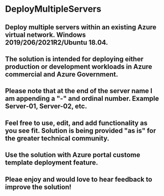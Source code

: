 # DeployMultipleServers
## Deploy multiple servers within an existing Azure virtual network. Windows 2019/206/2021R2/Ubuntu 18.04.
## The solution is intended for deploying either production or development workloads in Azure commercial and Azure Government.
## Please note that at the end of the server name I am appending a "-" and ordinal number. Example Server-01, Server-02, etc.
## Feel free to use, edit, and add functionality as you see fit. Solution is being provided "as is" for the greater technical community. 
## Use the solution with Azure portal custome template deployment feature.
## Pleae enjoy and would love to hear feedback to improve the solution! 
